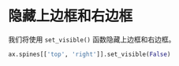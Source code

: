 # 隐藏上边框和右边框

我们将使用 `set_visible()` 函数隐藏上边框和右边框。

```python
ax.spines[['top', 'right']].set_visible(False)
```
